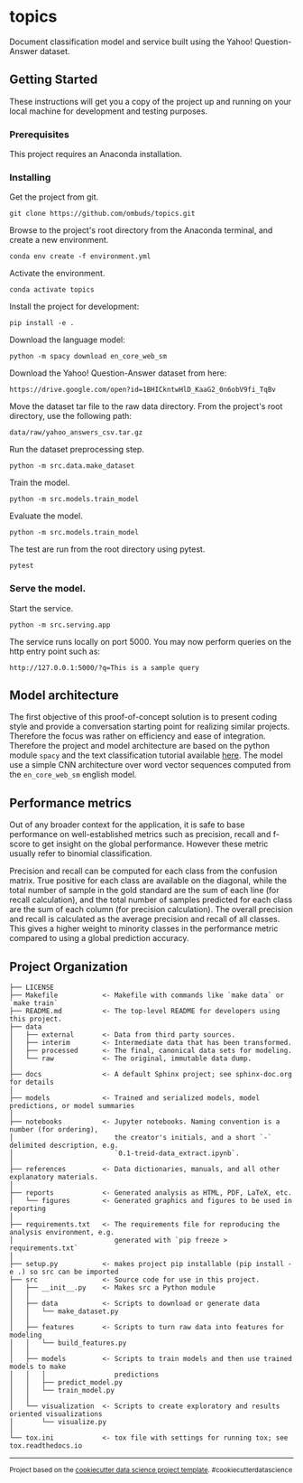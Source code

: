 topics
==============================

Document classification model and service built using the Yahoo! Question-Answer dataset.

## Getting Started

These instructions will get you a copy of the project up and running on your local machine for development and testing purposes.

### Prerequisites

This project requires an Anaconda installation.


### Installing

Get the project from git.
```
git clone https://github.com/ombuds/topics.git
```

Browse to the project's root directory from the Anaconda terminal, and create a new environment.
```
conda env create -f environment.yml
```


Activate the environment.

```
conda activate topics
```

Install the project for development:

```
pip install -e .
```

Download the language model:

```
python -m spacy download en_core_web_sm
```

Download the Yahoo! Question-Answer dataset from here:
```
https://drive.google.com/open?id=1BHICkntwHlD_KaaG2_0n6obV9fi_TqBv
```

Move the dataset tar file to the raw data directory. From the project's root directory, use the following path:
```
data/raw/yahoo_answers_csv.tar.gz
```

Run the dataset preprocessing step.
```
python -m src.data.make_dataset
```

Train the model.
```
python -m src.models.train_model
```

Evaluate the model.
```
python -m src.models.train_model
```

The test are run from the root directory using pytest.
```
pytest
```


### Serve the model.

Start the service.
```
python -m src.serving.app
```

The service runs locally on port 5000. You may now perform queries on the http entry point such as:
```
http://127.0.0.1:5000/?q=This is a sample query
```

## Model architecture

The first objective of this proof-of-concept solution is to present coding style and provide a conversation starting point for realizing similar projects. Therefore the focus was rather on efficiency and ease of integration. Therefore the project and model architecture are based on the python module `spacy` and the text classification tutorial available [here](https://spacy.io/usage/examples). The model use a simple CNN architecture over word vector sequences computed from the `en_core_web_sm` english model.

## Performance metrics

Out of any broader context for the application, it is safe to base performance on well-established metrics such as precision, recall and f-score to get insight on the global performance. However these metric usually refer to binomial classification.

Precision and recall can be computed for each class from the confusion matrix. True positive for each class are available on the diagonal, while the total number of sample in the gold standard are the sum of each line (for recall calculation), and the total number of samples predicted for each class are the sum of each column (for precision calculation). The overall precision and recall is calculated as the average precision and recall of all classes. This gives a higher weight to minority classes in the performance metric compared to using a global prediction accuracy.

Project Organization
------------

    ├── LICENSE
    ├── Makefile           <- Makefile with commands like `make data` or `make train`
    ├── README.md          <- The top-level README for developers using this project.
    ├── data
    │   ├── external       <- Data from third party sources.
    │   ├── interim        <- Intermediate data that has been transformed.
    │   ├── processed      <- The final, canonical data sets for modeling.
    │   └── raw            <- The original, immutable data dump.
    │
    ├── docs               <- A default Sphinx project; see sphinx-doc.org for details
    │
    ├── models             <- Trained and serialized models, model predictions, or model summaries
    │
    ├── notebooks          <- Jupyter notebooks. Naming convention is a number (for ordering),
    │                         the creator's initials, and a short `-` delimited description, e.g.
    │                         `0.1-treid-data_extract.ipynb`.
    │
    ├── references         <- Data dictionaries, manuals, and all other explanatory materials.
    │
    ├── reports            <- Generated analysis as HTML, PDF, LaTeX, etc.
    │   └── figures        <- Generated graphics and figures to be used in reporting
    │
    ├── requirements.txt   <- The requirements file for reproducing the analysis environment, e.g.
    │                         generated with `pip freeze > requirements.txt`
    │
    ├── setup.py           <- makes project pip installable (pip install -e .) so src can be imported
    ├── src                <- Source code for use in this project.
    │   ├── __init__.py    <- Makes src a Python module
    │   │
    │   ├── data           <- Scripts to download or generate data
    │   │   └── make_dataset.py
    │   │
    │   ├── features       <- Scripts to turn raw data into features for modeling
    │   │   └── build_features.py
    │   │
    │   ├── models         <- Scripts to train models and then use trained models to make
    │   │   │                 predictions
    │   │   ├── predict_model.py
    │   │   └── train_model.py
    │   │
    │   └── visualization  <- Scripts to create exploratory and results oriented visualizations
    │       └── visualize.py
    │
    └── tox.ini            <- tox file with settings for running tox; see tox.readthedocs.io


--------

<p><small>Project based on the <a target="_blank" href="https://drivendata.github.io/cookiecutter-data-science/">cookiecutter data science project template</a>. #cookiecutterdatascience</small></p>


